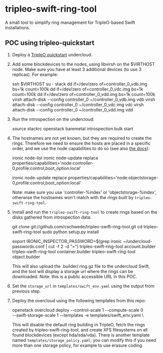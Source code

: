 tripleo-swift-ring-tool
=======================

A small tool to simplify ring management for TripleO-based Swift installations.


POC using tripleo-quickstart
----------------------------

1) Deploy a [TripleO quickstart][1] undercloud.

2) Add some blockdevices to the nodes, using libvirsh on the $VIRTHOST node.
   Make sure you have at least 3 additional devices (to use 3 replicas).
   For example:

    ssh $VIRTHOST
    su - stack
    dd if=/dev/zero of=controller_0_vdb.img bs=1k count=100k
    dd if=/dev/zero of=controller_0_vdc.img bs=1k count=100k
    dd if=/dev/zero of=controller_0_vdd.img bs=1k count=100k
    virsh attach-disk --config controller_0 ~/controller_0_vdb.img vdb
    virsh attach-disk --config controller_0 ~/controller_0_vdc.img vdc
    virsh attach-disk --config controller_0 ~/controller_0_vdd.img vdd

3) Run the introspection on the undercloud:

    source stackrc
    openstack baremetal introspection bulk start

4) The hostnames are not yet known, but they are required to create the rings.
   Therefore we need to ensure the hosts are placed in a specific order, and we
   use the node capabilities to do so (see also [the docs][2]):

    ironic node-list
    ironic node-update <node uuid> replace properties/capabilities='node:controller-0,profile:control,boot_option:local'

    ironic node-update <node uuid> replace properties/capabilities='node:objectstorage-0,profile:control,boot_option:local'

   Note: make sure you use 'controller-%index' or 'objectstorage-%index',
   otherwise the hostnames won't match with the rings built by `tripleo-swift-ring-tool`.

5) Install and run the `tripleo-swift-ring-tool` to create rings based on the
   disks gathered from introspection data:

    git clone git://github.com/cschwede/tripleo-swift-ring-tool.git
    cd tripleo-swift-ring-tool
    sudo python setup.py install

    export IRONIC_INSPECTOR_PASSWORD=$(grep ironic ~/undercloud-passwords.conf | cut -f 2 -d "=")
    tripleo-swift-ring-tool account.builder
    tripleo-swift-ring-tool container.builder
    tripleo-swift-ring-tool object.builder

   This will also upload the .builder/.ring.gz file to the undercloud Swift,
   and the tool will display a storage url where the rings can be downloaded.
   Note: this is a public accessible URL in this POC.

6) Set the `storage_url` in `templates/swift_env.yaml` using the output from
   previous step.

7) Deploy the overcloud using the following templates from this repo:

    openstack overcloud deploy --control-scale 1 --compute-scale 0 \
        --swift-storage-scale 1 --templates -e templates/swift_env.yaml \

   This will disable the default ring building in TripleO, fetch the rings
   created by tripleo-swift-ring-tool, and create XFS filesystems on all found
   blockdevices (except hda/sda/vda).  There is another template named
   `templates/storage_policy.yaml`; you can modify this if you need more than
   one storage policy, for example to use erasure coding.

[1]: https://github.com/openstack/tripleo-quickstart
[2]: http://docs.openstack.org/developer/tripleo-docs/advanced_deployment/node_placement.html
